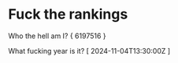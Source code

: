 # Fuck the rankings

Who the hell am I?
{ 6197516 }

What fucking year is it?
[ 2024-11-04T13:30:00Z ]
